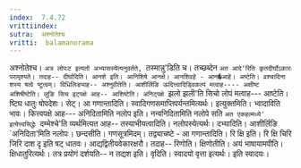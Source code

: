 ```yaml
---
index:  7.4.72
vrittiindex: 
sutra:  अश्नोतेश्च
vritti:  balamanorama 
---
```


अश्नोतेश्च। `अत्र लोपःट इत्यतो अभ्यासस्येत्यनुवर्तते, `तस्मान्नु'डिति च। तच्छब्देन `अत आदे'रिति कृतदीर्घोऽकारः परामृश्यते। तदाह-- दीर्घादिति। आनशे इति। आनिशिषे आनक्षे। आनशिवहे - आन�आहे। अष्टेति। व्रश्चादिना शस्य षत्वे ष्टुत्वम्। विधिलिङ्याह-- अश्नुवीतेति। आशीर्लिङि ऊदित्त्वादिड्विकल्पं मत्वाह---- अक्षीष्ट अशिषीष्टेति। लुङि सिच इट्पक्षे आह-- आशिष्टेति। अनिट्पक्षे `झलो झली'ति सिचो लोपं मत्वाह--- आष्टेति। ष्टिघ धातुः षोपदेशः। सेट्। आ गणान्तादिति। स्वादिगणसमाप्तिपर्यन्तमित्यर्थः। इत्युक्तमिति। भ्वादाविति भावः। कित्त्वपक्षे आह--- अनिदितामिति नलोप इति। नन्वनिदितामिति नलोपे सति `अत एकहल्मध्ये' इत्येत्त्वसिद्धेः `दम्भेश्चे'ति व्यर्थमित्यत आह-- तस्याभीयत्वादिति। नलोपस्येत्यर्थः। दभ्यादिति। आशीर्लिङि `अनिदिता'मिति नलोपः। छन्दसीति। गणसूत्रमिदम्। तद्व्याचष्टे - आ गणान्तादिति। रि क्षि इति। रि क्षि चिरि जिरि दाश दृ इति षट् धातवः। आद्यद्वितीयवेकारक्षरौ। तदाह-- रिणोति। क्षिणोतीति। अयं भाषायामपीति। क्षिधातुरित्यर्थः। तत्र प्रयोगं दर्शयति-- न तद्यश इति। वृदिति। स्वादयो वृत्ता इत्यर्थः। इति स्वादयः।


